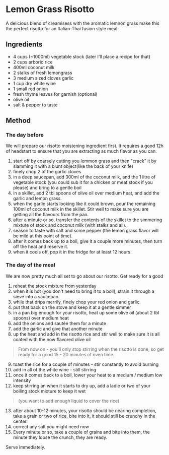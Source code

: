 # Lemon Grass Risotto

A delicious blend of creamisess with the aromatic lemnon grass make this the perfect risotto for an Italian-Thai fusion style meal.
 
## Ingredients
- 4 cups (~1000ml) vegetable stock (later I'll place a recipe for that) 
- 2 cups arborio rice
- 400ml coconut milk
- 2 stalks of fresh lemongrass
- 3 medium sized cloves garlic
- 1 cup dry white wine
- 1 small red onion
- fresh thyme leaves for garnish (optional)
- olive oil
- salt & pepper to taste

## Method

### The day before

We will prepare our risotto moistening ingredient first. It requires a good 12h of headstart to ensure that you are extracting as much flavor as you can.

1. start off by coarsely cutting you lemmon grass and then "crack" it by slamming it with a blunt object(like the back of your knife)
2. finely chop 2 of the garlic cloves
3. in a deep saucepan, add 300ml of the coconut milk, and the 1 litre of vegetable stock (you could sub it for a chicken or meat stock if you please) and bring to a gentle boil
4. in a skillet, add 2 tbl spoons of olive oil over medium heat, and add the garlic and lemon grass.
5. when the garlic starts looking like it could brown, pour the remaining 100ml of coconut milk in the skillet. Stir well to make sure you are getting all the flavours from the pan.
6. after a minute or so, transfer the contents of the skillet to the simmering mixture of stock and coconut milk (with stalks and all).
7. season to taste with salt and some pepper (the lemon grass flavor will be mild at this point of time).
8. after it comes back up to a boil, give it a couple more minutes, then turn off the heat and reserve it. 
9. when it cools off, pop it in the fridge for at least 12 hours.

### The day of the meal

We are now pretty much all set to go about our risotto. Get ready for a good 

1. reheat the stock mixture from yesterday
2. when it is hot (you don't need to bring it to a boil), strain it through a sieve into a saucepan.
3. while that drips merrily, finely chop your red onion and garlic.
4. put that back on the stove and keep it at a gentle simmer
5. in a pan big enough for your risotto, heat up some olive oil (about 2 tbl spoons) over medium heat
6. add the onions and sautée them for a minute
7. add the garlic and give that another minute
8. up the heat and add in the risotto rice and stir well to make sure it is all coated with the now flavored olive oil

> From now on - you'll only stop stirring when the risotto is done, so get ready for a good 15 - 20 minutes of oven time.

9. toast the rice for a couple of minutes - stir constantly to avoid burning
10. add in all of the white wine - still stirring
11. once it comes back to a boil, lower your heat to a medium / medium low intensity
12. keep stirring an when it starts to dry up, add a ladle or two of your boiling stock mixture to keep it wet

> (you want to add enough liquid to cover the rice)

13. after about 10-12 minutes, your risotto should be nearing completion, take a grain or two of rice, bite into it, it should still be crunchy in the center. 
14. correct any salt you might need now
15. Every minute or so, take a couple of grains and bite into them, the minute they loose the crunch, they are ready.


Serve immediately.
